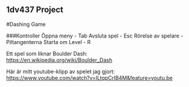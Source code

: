 ## 1dv437 Project

#Dashing Game

###Kontroller
Öppna meny - Tab
Avsluta spel - Esc
Rörelse av spelare - Piltangenterna
Starta om Level - R

Ett spel som liknar Boulder Dash: https://en.wikipedia.org/wiki/Boulder_Dash

Här är mitt youtube-klipp av spelet jag gjort:
https://www.youtube.com/watch?v=ILtqpCrIB4M&feature=youtu.be
